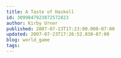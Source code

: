 ```yaml
---
title: A Taste of Haskell
id: 3099847923872572823
author: Kirby Urner
published: 2007-07-23T17:23:00.000-07:00
updated: 2007-07-23T17:26:52.830-07:00
blog: world_game
tags: 
---
```


